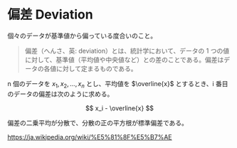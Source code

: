 # 偏差 Deviation

個々のデータが基準値から偏っている度合いのこと。

> 偏差（へんさ、英: deviation）とは、統計学において、データの 1 つの値に対して、基準値（平均値や中央値など）との差のことである。偏差はデータの各値に対して定まるものである。

n 個のデータを $x_1, x_2, ..., x_n$ とし、平均値を $\overline{x}$ とするとき、i 番目のデータの偏差は次のように求める。

$$
x_i - \overline{x}
$$

偏差の二乗平均が分散で、分散の正の平方根が標準偏差である。

https://ja.wikipedia.org/wiki/%E5%81%8F%E5%B7%AE
